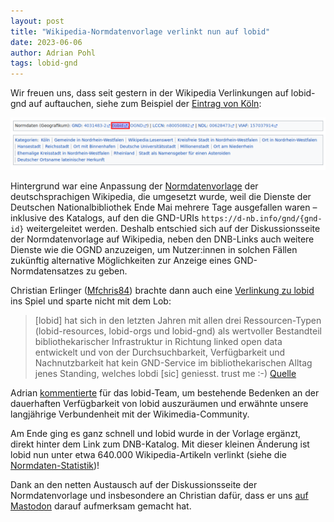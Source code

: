 ```yaml
---
layout: post
title: "Wikipedia-Normdatenvorlage verlinkt nun auf lobid"
date: 2023-06-06
author: Adrian Pohl
tags: lobid-gnd
---
```


Wir freuen uns, dass seit gestern in der Wikipedia Verlinkungen auf lobid-gnd auf auftauchen, siehe zum Beispiel der [Eintrag von Köln](https://de.wikipedia.org/wiki/K%C3%B6ln):

![Normdaten-Box aus dem deutschsprachigen Wikipedia Eintrag zu Köln](/images/lobid-link-bsp.png)

Hintergrund war eine Anpassung der [Normdatenvorlage](https://de.wikipedia.org/wiki/Vorlage:Normdaten) der deutschsprachigen Wikipedia, die umgesetzt wurde, weil die Dienste der Deutschen Nationalbibliothek Ende Mai mehrere Tage ausgefallen waren  – inklusive des Katalogs, auf den die GND-URIs `https://d-nb.info/gnd/{gnd-id}` weitergeleitet werden. Deshalb entschied sich auf der Diskussionsseite der Normdatenvorlage auf Wikipedia, neben den DNB-Links auch weitere Dienste wie die OGND anzuzeigen, um Nutzer:innen in solchen Fällen zukünftig alternative Möglichkeiten zur Anzeige eines GND-Normdatensatzes zu geben.

Christian Erlinger ([Mfchris84](https://de.wikipedia.org/wiki/Benutzer:Mfchris84)) brachte dann auch eine [Verlinkung zu lobid](https://de.wikipedia.org/wiki/Vorlage_Diskussion:Normdaten#lobid) ins Spiel und sparte nicht mit dem Lob:

> \[lobid\] hat sich in den letzten Jahren mit allen drei Ressourcen-Typen (lobid-resources, lobid-orgs und lobid-gnd) als wertvoller Bestandteil bibliothekarischer Infrastruktur in Richtung linked open data entwickelt und von der Durchsuchbarkeit, Verfügbarkeit und Nachnutzbarkeit hat kein GND-Service im bibliothekarischen Alltag jenes Standing, welches lobdi \[sic\] geniesst. trust me :-)
[Quelle](https://de.wikipedia.org/wiki/Vorlage_Diskussion:Normdaten#c-Mfchris84-20230602210200-Aschmidt-20230602205500)

Adrian [kommentierte](https://de.wikipedia.org/wiki/Vorlage_Diskussion:Normdaten#c-Acka47-20230605084500-Mfchris84-20230602214700) für das lobid-Team, um bestehende Bedenken an der dauerhaften Verfügbarkeit von lobid auszuräumen und erwähnte unsere langjährige Verbundenheit mit der Wikimedia-Community. 

Am Ende ging es ganz schnell und lobid wurde in der Vorlage ergänzt, direkt hinter dem Link zum DNB-Katalog. Mit dieser kleinen Änderung ist lobid nun unter etwa 640.000 Wikipedia-Artikeln verlinkt (siehe die [Normdaten-Statistik](https://de.wikipedia.org/wiki/Wikipedia:Normdaten#Statistik))!

Dank an den netten Austausch auf der Diskussionsseite der Normdatenvorlage und insbesondere an Christian dafür, dass er uns [auf Mastodon](https://openbiblio.social/@librerli/110476810002463297) darauf aufmerksam gemacht hat.